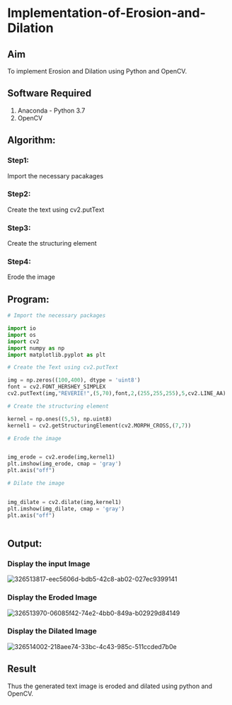 # Implementation-of-Erosion-and-Dilation
## Aim
To implement Erosion and Dilation using Python and OpenCV.
## Software Required
1. Anaconda - Python 3.7
2. OpenCV
## Algorithm:
### Step1:
Import the necessary pacakages
### Step2:
Create the text using cv2.putText
### Step3:
Create the structuring element
### Step4:
Erode the image
## Program:

``` Python
# Import the necessary packages

import io
import os
import cv2
import numpy as np
import matplotlib.pyplot as plt

# Create the Text using cv2.putText

img = np.zeros((100,400), dtype = 'uint8')
font = cv2.FONT_HERSHEY_SIMPLEX
cv2.putText(img,"REVERIE!",(5,70),font,2,(255,255,255),5,cv2.LINE_AA)

# Create the structuring element

kernel = np.ones((5,5), np.uint8)
kernel1 = cv2.getStructuringElement(cv2.MORPH_CROSS,(7,7))

# Erode the image


img_erode = cv2.erode(img,kernel1)
plt.imshow(img_erode, cmap = 'gray')
plt.axis("off")

# Dilate the image


img_dilate = cv2.dilate(img,kernel1)
plt.imshow(img_dilate, cmap = 'gray')
plt.axis("off")



```
## Output:

### Display the input Image
![326513817-eec5606d-bdb5-42c8-ab02-027ec9399141](https://github.com/Vaishnavi-saravanan/erosion--dilation/assets/118541897/42bceab0-64ad-4b5d-badc-80b77b6ae46d)


### Display the Eroded Image

![326513970-06085f42-74e2-4bb0-849a-b02929d84149](https://github.com/Vaishnavi-saravanan/erosion--dilation/assets/118541897/7214b7e4-3d44-4470-93fb-33a1f44c23e9)

### Display the Dilated Image
![326514002-218aee74-33bc-4c43-985c-511ccded7b0e](https://github.com/Vaishnavi-saravanan/erosion--dilation/assets/118541897/0c26ced1-2b18-4a9a-91bd-d1607fc9d2a8)

## Result
Thus the generated text image is eroded and dilated using python and OpenCV.
